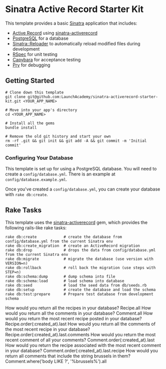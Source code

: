 # Sinatra Active Record Starter Kit

This template provides a basic [Sinatra](http://www.sinatrarb.com/) application
that includes:

- [Active Record](http://guides.rubyonrails.org/active_record_querying.html)
using [sinatra-activerecord](https://github.com/janko-m/sinatra-activerecord)
- [PostgreSQL](http://www.postgresql.org/) for a database
- [Sinatra::Reloader](http://www.sinatrarb.com/contrib/reloader.html) to
  automatically reload modified files during development
- [RSpec](https://github.com/rspec/rspec) for unit testing
- [Capybara](https://github.com/jnicklas/capybara) for acceptance testing
- [Pry](https://github.com/pry/pry) for debugging

## Getting Started

```no-highlight
# Clone down this template
git clone git@github.com:LaunchAcademy/sinatra-activerecord-starter-kit.git <YOUR_APP_NAME>

# Move into your app's directory
cd <YOUR_APP_NAME>

# Install all the gems
bundle install

# Remove the old git history and start your own
rm -rf .git && git init && git add -A && git commit -m 'Initial commit'
```

### Configuring Your Database

This template is set up for using a PostgreSQL database. You will need to create a
`config/database.yml`. There is an example at `config/database.example.yml`.

Once you've created a `config/database.yml`, you can create your database with
`rake db:create`.

## Rake Tasks

This template uses the [sinatra-activerecord](https://github.com/janko-m/sinatra-activerecord)
gem, which provides the following rails-like rake tasks:

```no-highlight
rake db:create            # create the database from config/database.yml from the current Sinatra env
rake db:create_migration  # create an ActiveRecord migration
rake db:drop              # drops the data from config/database.yml from the current Sinatra env
rake db:migrate           # migrate the database (use version with VERSION=n)
rake db:rollback          # roll back the migration (use steps with STEP=n)
rake db:schema:dump       # dump schema into file
rake db:schema:load       # load schema into database
rake db:seed              # load the seed data from db/seeds.rb
rake db:setup             # create the database and load the schema
rake db:test:prepare      # Prepare test database from development schema
```
How would you return all the recipes in your database?
    Recipe.all
How would you return all the comments in your database?
    Comment.all
How would you return the most recent recipe posted in your database?
    Recipe.order(:created_at).last
How would you return all the comments of the most recent recipe in your database?
    Recipe.order(:created_at).last.comments
How would you return the most recent comment of all your comments?
    Comment.order(:created_at).last
How would you return the recipe associated with the most recent comment in your database?
    Comment.order(:created_at).last.recipe
How would you return all comments that include the string brussels in them?
    Comment.where('body LIKE ?', '%brussels%').all
